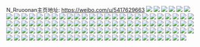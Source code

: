 N_Rruoonan主页地址: https://weibo.com/u/5417629663 
![](https://wx4.sinaimg.cn/mw2000/005UDOXBly1h9e2xvvgwaj32c0340x6q.jpg) 
![](https://wx4.sinaimg.cn/mw2000/005UDOXBly1h9e2zzplqmj32c03407wi.jpg) 
![](https://wx4.sinaimg.cn/mw2000/005UDOXBly1h94tuhpz5mj32c0340u0x.jpg) 
![](https://wx4.sinaimg.cn/mw2000/005UDOXBly1h8yxx1gzmdj30u00u042u.jpg) 
![](https://wx4.sinaimg.cn/mw2000/005UDOXBly1h8yxx1w0kmj30u20u0jwn.jpg) 
![](https://wx4.sinaimg.cn/mw2000/005UDOXBly1h8yxx14xptj30u00u0dju.jpg) 
![](https://wx4.sinaimg.cn/mw2000/005UDOXBly1h8yxx29iwyj30u014210a.jpg) 
![](https://wx4.sinaimg.cn/mw2000/005UDOXBly1h8yxx2p0y8j30u00u0dm5.jpg) 
![](https://wx4.sinaimg.cn/mw2000/005UDOXBly1h8yxx33kcvj30u00u0jzb.jpg) 
![](https://wx4.sinaimg.cn/mw2000/005UDOXBly1h8qkr93zfmj30x712a461.jpg) 
![](https://wx4.sinaimg.cn/mw2000/005UDOXBly1h8qkqyd1z9j31sc2dsnpd.jpg) 
![](https://wx4.sinaimg.cn/mw2000/005UDOXBly1h8qkr87ugjj30u01hc4d5.jpg) 
![](https://wx4.sinaimg.cn/mw2000/005UDOXBly1h8qkr6bpyej31sc2dsb2a.jpg) 
![](https://wx4.sinaimg.cn/mw2000/005UDOXBly1h8o1ekwmjyj31kw35su0x.jpg) 
![](https://wx4.sinaimg.cn/mw2000/005UDOXBly1h8o1emy1eij31kw35s7wi.jpg) 
![](https://wx4.sinaimg.cn/mw2000/005UDOXBly1h8o1enz0eqj335s23u7wi.jpg) 
![](https://wx4.sinaimg.cn/mw2000/005UDOXBly1h8o1epq5slj31kw35shdu.jpg) 
![](https://wx4.sinaimg.cn/mw2000/005UDOXBly1h8o1euzc0bj33402c0b2a.jpg) 
![](https://wx4.sinaimg.cn/mw2000/005UDOXBly1h8o1eyx6h6j32xk1ydhdu.jpg) 
![](https://wx4.sinaimg.cn/mw2000/005UDOXBly1h8o1ex1jwlj32c0340npe.jpg) 
![](https://wx4.sinaimg.cn/mw2000/005UDOXBly1h8o1etycirj337k4tcb2e.jpg) 
![](https://wx4.sinaimg.cn/mw2000/005UDOXBly1h8o1exxbj4j33402c0b2b.jpg) 
![](https://wx4.sinaimg.cn/mw2000/005UDOXBly1h8l2q4dlx3j30u0141h31.jpg) 
![](https://wx4.sinaimg.cn/mw2000/005UDOXBly1h8l2qcjjftj387baxqqvd.jpg) 
![](https://wx4.sinaimg.cn/mw2000/005UDOXBly1h8l2qdx2u9j32eo1lsb29.jpg) 
![](https://wx4.sinaimg.cn/mw2000/005UDOXBly1h8l2qgow0ij36dc48w7wp.jpg) 
![](https://wx4.sinaimg.cn/mw2000/005UDOXBly1h8jcgn1ghsj30ex0jwadb.jpg) 
![](https://wx4.sinaimg.cn/mw2000/005UDOXBly1h8jchrvaoqj30u01etwqs.jpg) 
![](https://wx4.sinaimg.cn/mw2000/005UDOXBly1h8jcjtuimij32c0340hdt.jpg) 
![](https://wx4.sinaimg.cn/mw2000/005UDOXBly1h8jcjygxx5j32c0340qv5.jpg) 
![](https://wx4.sinaimg.cn/mw2000/005UDOXBly1h81nav1g5jj325t2vrqv6.jpg) 
![](https://wx4.sinaimg.cn/mw2000/005UDOXBly1h81navwzpaj31ry2dax6p.jpg) 
![](https://wx4.sinaimg.cn/mw2000/005UDOXBly1h7k0jmruvsj30u01hcn64.jpg) 
![](https://wx4.sinaimg.cn/mw2000/005UDOXBly1h7k0jn6fsoj30u0140n4p.jpg) 
![](https://wx4.sinaimg.cn/mw2000/005UDOXBly1h7awjawralj30u01hck0s.jpg) 
![](https://wx4.sinaimg.cn/mw2000/005UDOXBly1h7awiddo2oj30u01hcgrp.jpg) 
![](https://wx4.sinaimg.cn/mw2000/005UDOXBly1h758lobdsjj30u01hcdjo.jpg) 
![](https://wx4.sinaimg.cn/mw2000/005UDOXBly1h6yvbsz3qjj30u0140jzd.jpg) 
![](https://wx4.sinaimg.cn/mw2000/005UDOXBly1h6uv5epc96j30mz0d00v9.jpg) 
![](https://wx4.sinaimg.cn/mw2000/005UDOXBly1h6uvaeswcxj30mz0co0v8.jpg) 
![](https://wx4.sinaimg.cn/mw2000/005UDOXBly1h6mo8wq8t7j30u0140n5m.jpg) 
![](https://wx4.sinaimg.cn/mw2000/005UDOXBly1h6hi51ii5pj30u01hcju4.jpg) 
![](https://wx4.sinaimg.cn/mw2000/005UDOXBly1h6e16ppqytj325z2vz1ky.jpg) 
![](https://wx4.sinaimg.cn/mw2000/005UDOXBly1h6ak22i464j30u0140jza.jpg) 
![](https://wx4.sinaimg.cn/mw2000/005UDOXBly1h64msnqkzmj30u014015r.jpg) 
![](https://wx4.sinaimg.cn/mw2000/005UDOXBly1h5znacsa00j32c0340u0y.jpg) 
![](https://wx4.sinaimg.cn/mw2000/005UDOXBly1h5znac0n7jj316o1kw7of.jpg) 
![](https://wx4.sinaimg.cn/mw2000/005UDOXBly1h5sgxhh04bj331c20w1ky.jpg) 
![](https://wx4.sinaimg.cn/mw2000/005UDOXBly1h5othgxgsaj335s23uu0x.jpg) 
![](https://wx4.sinaimg.cn/mw2000/005UDOXBly1h5lmx2pdfjj32c0340kjm.jpg) 
![](https://wx4.sinaimg.cn/mw2000/005UDOXBly1h5lmxja0zrj30n00ngwfp.jpg) 
![](https://wx4.sinaimg.cn/mw2000/005UDOXBly1h5hzlbhqm1j31s035su0y.jpg) 
![](https://wx4.sinaimg.cn/mw2000/005UDOXBly1h5h29plfyij30n01dsu0q.jpg) 
![](https://wx4.sinaimg.cn/mw2000/005UDOXBly1h5h29qih58j30mz133qbb.jpg) 
![](https://wx4.sinaimg.cn/mw2000/005UDOXBly1h5e4acknqaj335s2dcu0x.jpg) 
![](https://wx4.sinaimg.cn/mw2000/005UDOXBly1h5e4i6z1ubj30n01dskf1.jpg) 
![](https://wx4.sinaimg.cn/mw2000/005UDOXBly1h5btzm2ilvj33402c07wi.jpg) 
![](https://wx4.sinaimg.cn/mw2000/005UDOXBly1h5bu0wua8wj33402c07wi.jpg) 
![](https://wx4.sinaimg.cn/mw2000/005UDOXBly1h5btzz4ng4j32dc35se83.jpg) 
![](https://wx4.sinaimg.cn/mw2000/005UDOXBly1h5bu0tpcswj31s035skjm.jpg) 
![](https://wx4.sinaimg.cn/mw2000/005UDOXBly1h57jcc3tv0j32c03407wi.jpg) 
![](https://wx4.sinaimg.cn/mw2000/005UDOXBly1h532z83agpj31yv2mhb2a.jpg) 
![](https://wx4.sinaimg.cn/mw2000/005UDOXBly1h50w5j4fikj317x1ilwxc.jpg) 
![](https://wx4.sinaimg.cn/mw2000/005UDOXBly1h4zlp4fhtcj32da35s1ky.jpg) 
![](https://wx4.sinaimg.cn/mw2000/005UDOXBly1h4zlp60jgij32da35se82.jpg) 
![](https://wx4.sinaimg.cn/mw2000/005UDOXBly1h4zlp7awu1j32da35sb29.jpg) 
![](https://wx4.sinaimg.cn/mw2000/005UDOXBly1h4zlqnd2d1j32da35s4qq.jpg) 
![](https://wx4.sinaimg.cn/mw2000/005UDOXBly1h4wd3slff4j30u01hch5q.jpg) 
![](https://wx4.sinaimg.cn/mw2000/005UDOXBly1h4wd4fiy2kj30u01hc4jj.jpg) 
![](https://wx4.sinaimg.cn/mw2000/005UDOXBly1h4u128hxzfj32da35snpf.jpg) 
![](https://wx4.sinaimg.cn/mw2000/005UDOXBly1h4svyleyfsj30u0191798.jpg) 
![](https://wx4.sinaimg.cn/mw2000/005UDOXBly1h4s4bhi38tj31sc2ds4qp.jpg) 
![](https://wx4.sinaimg.cn/mw2000/005UDOXBly1h4s4cgea0bj30mz0em759.jpg) 
![](https://wx4.sinaimg.cn/mw2000/005UDOXBly1h4n0yuqeokj323u35s7wi.jpg) 
![](https://wx4.sinaimg.cn/mw2000/005UDOXBly1h4n0yrykgyj323u35s1ky.jpg) 
![](https://wx4.sinaimg.cn/mw2000/005UDOXBly1h4krhqs5jdj32c0340hdv.jpg) 
![](https://wx4.sinaimg.cn/mw2000/005UDOXBly1h4krhjgfxsj33402c0kjm.jpg) 
![](https://wx4.sinaimg.cn/mw2000/005UDOXBly1h4j6mwl4laj33344moqv7.jpg) 
![](https://wx4.sinaimg.cn/mw2000/005UDOXBly1h4i42m8udfj323k0cggro.jpg) 
![](https://wx4.sinaimg.cn/mw2000/005UDOXBly1h4i42m0wbdj324c0ckq87.jpg) 
![](https://wx4.sinaimg.cn/mw2000/005UDOXBly1h4hsuuejc0j32c0340b2a.jpg) 
![](https://wx4.sinaimg.cn/mw2000/005UDOXBly1h4hsuwclagj32c0340kjm.jpg) 
![](https://wx4.sinaimg.cn/mw2000/005UDOXBly1h4gqw89xs7j30u018wgrk.jpg) 
![](https://wx4.sinaimg.cn/mw2000/005UDOXBly1h4gqw8odn6j30u018wjwh.jpg) 
![](https://wx4.sinaimg.cn/mw2000/005UDOXBly1h4gqw80bqmj30u018w43o.jpg) 
![](https://wx4.sinaimg.cn/mw2000/005UDOXBly1h4gqw8hg09j30u018wn1o.jpg) 
![](https://wx4.sinaimg.cn/mw2000/005UDOXBly1h4ff2oq3noj30u0140q6y.jpg) 
![](https://wx4.sinaimg.cn/mw2000/005UDOXBly1h4ff2p1d9wj30u014042o.jpg) 
![](https://wx4.sinaimg.cn/mw2000/005UDOXBly1h4c88j3u2dj30u0140k1o.jpg) 
![](https://wx4.sinaimg.cn/mw2000/005UDOXBly1h45qiszl9aj30u0140gu9.jpg) 
![](https://wx4.sinaimg.cn/mw2000/005UDOXBly1h45qo9esyej31400u0n1h.jpg) 
![](https://wx4.sinaimg.cn/mw2000/005UDOXBly1h45r59sb2kj31400u044u.jpg) 
![](https://wx4.sinaimg.cn/mw2000/005UDOXBly1h45r5ajav5j30u0154dla.jpg) 
![](https://wx4.sinaimg.cn/mw2000/005UDOXBly1h45r5ih751j30u00miq52.jpg) 
![](https://wx4.sinaimg.cn/mw2000/005UDOXBly1h45qojmpxlj30u0140k2x.jpg) 
![](https://wx4.sinaimg.cn/mw2000/005UDOXBly1h45qo84rejj31410u0aj6.jpg) 
![](https://wx4.sinaimg.cn/mw2000/005UDOXBly1h44cv8xsg0j30u0140gsj.jpg) 
![](https://wx4.sinaimg.cn/mw2000/005UDOXBly1h41qgxn3ugj30n013zju1.jpg) 
![](https://wx4.sinaimg.cn/mw2000/005UDOXBly1h41qgp8lfbj31hc0u0k3l.jpg) 
![](https://wx4.sinaimg.cn/mw2000/005UDOXBly1h2hmzj55fsj30u0140gsw.jpg) 
![](https://wx4.sinaimg.cn/mw2000/005UDOXBly1h2hmztgj1hj30u0140qdw.jpg) 
![](https://wx4.sinaimg.cn/mw2000/005UDOXBly1h2hmzm0gcqj30u0140n8f.jpg) 
![](https://wx4.sinaimg.cn/mw2000/005UDOXBly1h2hmzhh6gbj30u0140qf1.jpg) 
![](https://wx4.sinaimg.cn/mw2000/005UDOXBly1h2hmznlw2tj30u0140nai.jpg) 
![](https://wx4.sinaimg.cn/mw2000/005UDOXBly1h2hmzoye86j30u0140n8m.jpg) 
